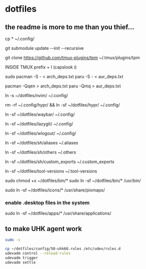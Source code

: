 # dotfiles

## the readme is more to me than you thief...

cp * ~/.config/

git submodule update --init --recursive

git clone https://github.com/tmux-plugins/tpm ~/.tmux/plugins/tpm

INSIDE TMUX
prefix + I (capslook i)

sudo pacman -S - < arch_deps.txt
paru -S - < aur_deps.txt

pacman -Qqen > arch_deps.txt
paru -Qmq > aur_deps.txt

ln -s ~/dotfiles/nvim/ ~/.config/

rm -rf ~/.config/hypr/ && ln -sf ~/dotfiles/hypr/ ~/.config/

ln -sf ~/dotfiles/waybar/ ~/.config/

ln -sf ~/dotfiles/lazygit/ ~/.config/

ln -sf ~/dotfiles/wlogout/ ~/.config/

ln -sf ~/dotfiles/sh/aliases ~/.aliases

ln -sf ~/dotfiles/sh/others ~/.others

ln -sf ~/dotfiles/sh/custom_exports ~/.custom_exports

ln -sf ~/dotfiles/tool-versions ~/.tool-versions


sudo chmod +x ~/dotfiles/bin/*
sudo ln -sf ~/dotfiles/bin/* /usr/bin/

sudo ln -sf ~/dotfiles/icons/* /usr/share/pixmaps/ 

### enable .desktop files in the system
sudo ln -sf ~/dotfiles/apps/* /usr/share/applications/

## to make UHK agent work

```bash
sudo -s

cp ~/dotfiles/config/50-uhk60.rules /etc/udev/rules.d
udevadm control --reload-rules
udevadm trigger
udevadm settle
```
```
```
